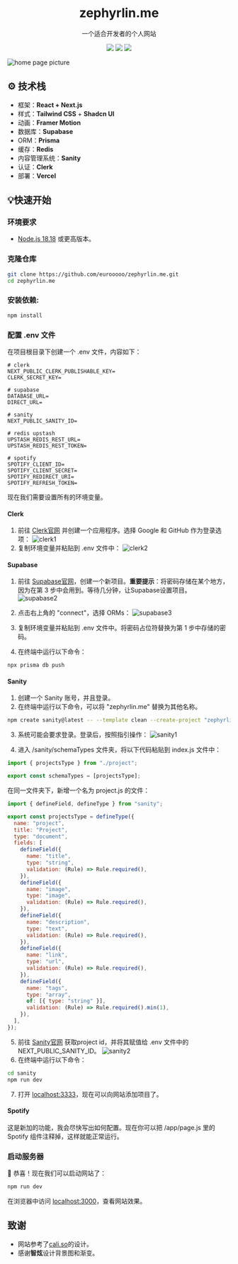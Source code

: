 <h1 align="center">zephyrlin.me</h1>

<p align="center">一个适合开发者的个人网站</p>

<p align="center">
  <img src="https://img.shields.io/badge/License-MIT-orange"/>
  <img src="https://img.shields.io/badge/PRs-Welcome-brightgreen"/>
  <img src="https://img.shields.io/badge/Powered%20by-React-blue"/>
</p>

![home page picture](../images/home.png)

## ⚙️ 技术栈

- 框架：**React + Next.js**
- 样式：**Tailwind CSS** + **Shadcn UI**
- 动画：**Framer Motion**
- 数据库：**Supabase**
- ORM：**Prisma**
- 缓存：**Redis**
- 内容管理系统：**Sanity**
- 认证：**Clerk**
- 部署：**Vercel**

## 💡快速开始

### 环境要求

- [Node.js 18.18](https://nodejs.org/) 或更高版本。

### 克隆仓库

```bash
git clone https://github.com/eurooooo/zephyrlin.me.git
cd zephyrlin.me
```

### 安装依赖:

```bash
npm install
```

### 配置 .env 文件

在项目根目录下创建一个 .env 文件，内容如下：

```
# clerk
NEXT_PUBLIC_CLERK_PUBLISHABLE_KEY=
CLERK_SECRET_KEY=

# supabase
DATABASE_URL=
DIRECT_URL=

# sanity
NEXT_PUBLIC_SANITY_ID=

# redis upstash
UPSTASH_REDIS_REST_URL=
UPSTASH_REDIS_REST_TOKEN=

# spotify
SPOTIFY_CLIENT_ID=
SPOTIFY_CLIENT_SECRET=
SPOTIFY_REDIRECT_URI=
SPOTIFY_REFRESH_TOKEN=
```

现在我们需要设置所有的环境变量。

#### Clerk

1. 前往 [Clerk官网](https://clerk.com/) 并创建一个应用程序。选择 Google 和 GitHub 作为登录选项：
   ![clerk1](../images/clerk1.png)
2. 复制环境变量并粘贴到 .env 文件中：
   ![clerk2](../images/clerk2.png)

#### Supabase

1. 前往 [Supabase官网](https://supabase.com/)，创建一个新项目。**重要提示**：将密码存储在某个地方，因为在第 3 步中会用到。等待几分钟，让Supabase设置项目。
   ![supabase2](../images/supabase1.png)
2. 点击右上角的 "connect"，选择 ORMs：
   ![supabase3](../images/supabase2.png)
3. 复制环境变量并粘贴到 .env 文件中。将密码占位符替换为第 1 步中存储的密码。

4. 在终端中运行以下命令：

```bash
npx prisma db push
```

#### Sanity

1. 创建一个 Sanity 账号，并且登录。
2. 在终端中运行以下命令，可以将 "zephyrlin.me" 替换为其他名称。

```bash
npm create sanity@latest -- --template clean --create-project "zephyrlin.me" --dataset production  --output-path sanity
```

3. 系统可能会要求登录。登录后，按照指引操作：
   ![sanity1](../images/sanity1.png)

4. 进入 /sanity/schemaTypes 文件夹，将以下代码粘贴到 index.js 文件中：

```javascript
import { projectsType } from "./project";

export const schemaTypes = [projectsType];
```

在同一文件夹下，新增一个名为 project.js 的文件：

```javascript
import { defineField, defineType } from "sanity";

export const projectsType = defineType({
  name: "project",
  title: "Project",
  type: "document",
  fields: [
    defineField({
      name: "title",
      type: "string",
      validation: (Rule) => Rule.required(),
    }),
    defineField({
      name: "image",
      type: "image",
      validation: (Rule) => Rule.required(),
    }),
    defineField({
      name: "description",
      type: "text",
      validation: (Rule) => Rule.required(),
    }),
    defineField({
      name: "link",
      type: "url",
      validation: (Rule) => Rule.required(),
    }),
    defineField({
      name: "tags",
      type: "array",
      of: [{ type: "string" }],
      validation: (Rule) => Rule.required().min(1),
    }),
  ],
});
```

5. 前往 [Sanity官网](https://www.sanity.io/manage) 获取project id，并将其赋值给 .env 文件中的 NEXT_PUBLIC_SANITY_ID。
   ![sanity2](../images/sanity2.png)
6. 在终端中运行以下命令：

```bash
cd sanity
npm run dev
```

7. 打开 [localhost:3333](http://localhost:3333)，现在可以向网站添加项目了。

#### Spotify

这是新加的功能，我会尽快写出如何配置。现在你可以把 /app/page.js 里的 Spotify 组件注释掉，这样就能正常运行。

### 启动服务器

🎉 恭喜！现在我们可以启动网站了：

```bash
npm run dev
```

在浏览器中访问 [localhost:3000](http://localhost:3000)，查看网站效果。

## 致谢

- 网站参考了[cali.so](https://cali.so/)的设计。
- 感谢**智炫**设计背景图和渐变。
